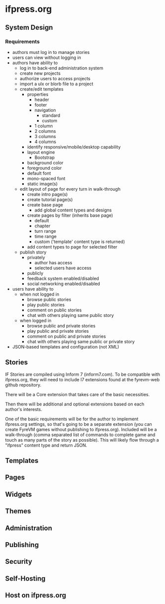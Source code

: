 # ifpress.org

## System Design

### Requirements

 * authors must log in to manage stories
 * users can view without logging in
 * authors have ability to
   * log in to back-end administration system
   * create new projects
   * authorize users to access projects
   * import a ulx or blorb file to a project
   * create/edit templates
     * properties
       * header
       * footer
       * navigation
         * standard
         * custom
       * 1 column
       * 2 columns
       * 3 columns
       * 4 columns
     * identify responsive/mobile/desktop capability
     * layout engine
       * Bootstrap
     * background color
     * foreground color
     * default font
     * mono-spaced font
     * static image(s)
   * edit layout of page for every turn in walk-through
     * create intro page(s)
     * create tutorial page(s)
     * create base page
       * add global content types and designs
     * create pages by filter (inherits base page)
       * default
       * chapter
       * turn range
       * time range
       * custom ('template' content type is returned)
     * add content types to page for selected filter
   * publish story
     * privately
       * author has access
       * selected users have access
     * publicly
     * feedback system enabled/disabled
     * social networking enabled/disabled
 * users have ability to
   * when not logged in
     * browse public stories
     * play public stories
     * comment on public stories
     * chat with others playing same public story
   * when logged in
     * browse public and private stories
     * play public and private stories
     * comment on public and private stories
     * chat with others playing same public or private story
 * JSON-based templates and configuration (not XML)

## Stories

IF Stories are compiled using Inform 7 (inform7.com). To be compatible with ifpress.org, they will need to include I7 extensions found at the fyrevm-web github repository.

There will be a Core extension that takes care of the basic necessities.

Then there will be additional and optional extensions based on each author's interests.

One of the basic requirements will be for the author to implement ifpress.org settings, so that's going to be a separate extension (you can create FyreVM games without publishing to ifpress.org). Included will be a walk-through (comma separated list of commands to complete game and touch as many parts of the story as possible). This will likely flow through a "ifpress" content type and return JSON.

## Templates
## Pages
## Widgets
## Themes
## Administration
## Publishing
## Security
## Self-Hosting
## Host on ifpress.org


